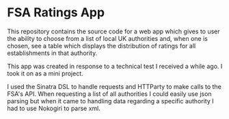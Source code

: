 # FSA Ratings App

This repository contains the source code for a web app which gives to user the ability to choose from a list of local UK authorities and, 
when one is chosen, see a table which displays the distribution of ratings for all establishments in that authority.

This app was created in response to a technical test I received a while ago. I took it on as a mini project.

I used the Sinatra DSL to handle requests and HTTParty to make calls to the FSA's API. When requesting a list of all authorities I could
easily use json parsing but when it came to handling data regarding a specific authority I had to use Nokogiri to parse xml.
